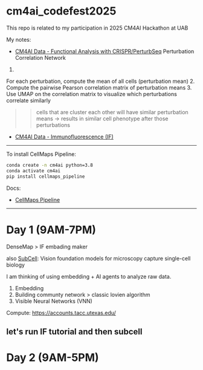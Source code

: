 # cm4ai_codefest2025
This repo is related to my participation in 2025 CM4AI Hackathon at UAB



My notes:
- [CM4AI Data - Functional Analysis with CRISPR/PerturbSeq](https://www.youtube.com/watch?v=7RaOyiLi2cQ)
Perturbation Correlation Network
1.
For each perturbation, compute the mean of all cells (perturbation mean)
2.
Compute the pairwise Pearson correlation matrix of perturbation means
3.
Use UMAP on the correlation matrix to visualize which perturbations correlate similarly

>> cells that are cluster each other will have similar perturbation means -> results in similar cell phenotype after those perturbations

- [CM4AI Data - Immunofluorescence (IF)](https://www.youtube.com/watch?v=Ys5rFvMMtE4)

---
To install CellMaps Pipeline:

```bash
conda create -n cm4ai python=3.8
conda activate cm4ai
pip install cellmaps_pipeline
```

Docs:
- [CellMaps Pipeline](https://cellmaps-pipeline.readthedocs.io/en/latest/)

---
# Day 1 (9AM-7PM)

DenseMap > IF embading maker

also [SubCell](https://www.biorxiv.org/content/10.1101/2024.12.06.627299v1): Vision foundation models for microscopy
capture single-cell biology


I am thinking of using embedding + AI agents to analyze raw data. 


1. Embedding
2. Building communty network > classic lovien algorithm
3. Visible Neural Networks (VNN)


Compute:
https://accounts.tacc.utexas.edu/




## let's run IF tutorial and then subcell
# Day 2 (9AM-5PM)